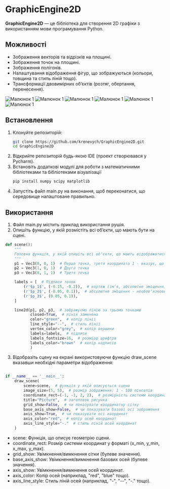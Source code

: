 # GraphicEngine2D

**GraphicEngine2D** — це бібліотека для створення 2D графіки з використанням мови програмування Python.

## Можливості

- Зображення векторів та відрізків на площині.
- Зображення точок на площині.
- Зображення полігонів.
- Налаштування відображення фігур, що зображуються (кольори, товщина та стиль ліній тощо).
- Трансформації двовимірних обʼєктів (розтяг, обертання, перенесення).

![Малюнок 1](images/img1.png)
![Малюнок 1](images/img2.png)
![Малюнок 1](images/img3.png)
![Малюнок 1](images/img6.png)
![Малюнок 1](images/img4.png)
![Малюнок 1](images/img5.png)

## Встановлення

1. Клонуйте репозиторій:
   ```bash
   git clone https://github.com/krenevych/GraphicEngine2D.git
   cd GraphicEngine2D
   ```
2. Відкрийте репозиторій будь-якою IDE (проект створювався у Pycharm).
3. Встановіть додаткові модулі для роботи з математичними бібліотеками та бібліотеками візуалізації
   ```bash
   pip install numpy scipy matplotlib
   ```
4. Запустіть файл main.py на виконання, щоб переконатися, що середовище налаштоване правильно.

## Використання

1. Файл main.py містить приклад використання рушія.
2. Опишіть функцію, у якій розмістіть всі обʼєкти, що мають бути на сцені.

```python
def scene():
    """
    Головна функція, у якій опишіть всі обʼєкти, що мають відображатися на сцені
    """
    p1 = Vec3(0, 0, 1)  # Перша точка, третя координата 1 - вказує, що саме точка у двовиміному просторі
    p2 = Vec3(1, 0, 1)  # Друга точка
    p3 = Vec3(0, 1, 1)  # Третя точка

    labels = [  # Підписи точок
        (r'$p_1$', (-0.15, -0.2)),  # кортеж (імʼя, абсолютне зміщення)
        (r'$p_2$', (-0.05, 0.1)),  # абсолютне зміщення - необовʼязковий параметр
        (r'$p_3$', (0.05, 0.1)),
    ]

    line2d(p1, p2, p3,  # зображуємо лінію за трьома точками
           closed=True,  # лінія замкнена
           color="green",  # колір лінії
           line_style="--",  # стиль лінії
           vertex_color="grey",  # колір вершини
           labels=labels,  # підписи
           labels_fontsize=16,  # розмірр шрифтра
           labels_color="brown"  # колір надписів
           )
```

3. Відобразіть сцену на екрані використовуючи функцію draw_scene вказавши необхідні параметри відображення:

```python

if __name__ == '__main__':
    draw_scene(
        scene=scene,  # функція у якій описується сцена
        image_size=(5, 5),  # розмір зображення: 1 - 100 пікселів
        coordinate_rect=(-1, -1, 2, 2),  # розмірність системи координат
        title="Picture",  # заголовок рисунка
        grid_show=False,  # чи показувати координатну сітку
        base_axis_show=False,  # чи показувати базові осі зображення
        axis_show=True,  # чи показувати осі координат
        axis_color="red",  # колір осей координат
        axis_line_style="-."  # стиль ліній осей координат
    )

```

- scene: Функція, що описує геометрію сцени.
- coordinate_rect: Розмір системи координат у форматі (x_min, y_min, x_max, y_max).
- grid_show: Увімкнення/вимкнення сітки (булеве значення).
- base_axis_show: Увімкнення/вимкнення базових осей (булеве значення).
- axis_show: Увімкнення/вимкнення осей координат.
- axis_color: Колір осей (наприклад, "red", "blue" тощо).
- axis_line_style: Стиль ліній осей (наприклад, "-", "--", "-." тощо).
